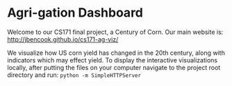 Agri-gation Dashboard
=============

Welcome to our CS171 final project, a Century of Corn. Our main website is: http://jbencook.github.io/cs171-ag-viz/

We visualize how US corn yield has changed in the 20th century, along with indicators which may effect yield. To display the interactive visualizations locally, after putting the files on your computer navigate to the project root directory and run: `python -m SimpleHTTPServer`
